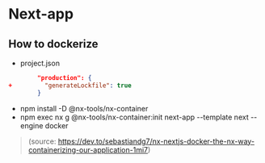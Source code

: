 # Next-app

## How to dockerize


- project.json
```json
        "production": {
+         "generateLockfile": true
        }
```
- npm install -D @nx-tools/nx-container
- npm exec nx g @nx-tools/nx-container:init next-app --template next --engine docker

> (source: https://dev.to/sebastiandg7/nx-nextjs-docker-the-nx-way-containerizing-our-application-1mi7)